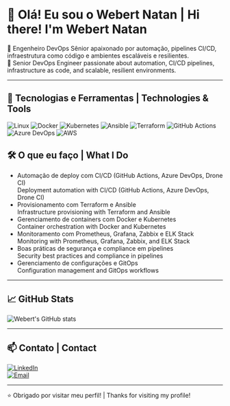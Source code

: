 # 👋 Olá! Eu sou o Webert Natan | Hi there! I'm Webert Natan

🎯 Engenheiro DevOps Sênior apaixonado por automação, pipelines CI/CD, infraestrutura como código e ambientes escaláveis e resilientes.  
🎯 Senior DevOps Engineer passionate about automation, CI/CD pipelines, infrastructure as code, and scalable, resilient environments.

---

## 🚀 Tecnologias e Ferramentas | Technologies & Tools

![Linux](https://img.shields.io/badge/-Linux-FCC624?style=flat&logo=linux&logoColor=black)
![Docker](https://img.shields.io/badge/-Docker-2496ED?style=flat&logo=docker&logoColor=white)
![Kubernetes](https://img.shields.io/badge/-Kubernetes-326CE5?style=flat&logo=kubernetes&logoColor=white)
![Ansible](https://img.shields.io/badge/-Ansible-EE0000?style=flat&logo=ansible&logoColor=white)
![Terraform](https://img.shields.io/badge/-Terraform-623CE4?style=flat&logo=terraform&logoColor=white)
![GitHub Actions](https://img.shields.io/badge/-GitHub%20Actions-2088FF?style=flat&logo=github-actions&logoColor=white)
![Azure DevOps](https://img.shields.io/badge/-Azure%20DevOps-0078D7?style=flat&logo=azuredevops&logoColor=white)
![AWS](https://img.shields.io/badge/-AWS-232F3E?style=flat&logo=amazon-aws&logoColor=white)

## 🛠️ O que eu faço | What I Do

- Automação de deploy com CI/CD (GitHub Actions, Azure DevOps, Drone CI)  
  Deployment automation with CI/CD (GitHub Actions, Azure DevOps, Drone CI)
- Provisionamento com Terraform e Ansible  
  Infrastructure provisioning with Terraform and Ansible
- Gerenciamento de containers com Docker e Kubernetes  
  Container orchestration with Docker and Kubernetes
- Monitoramento com Prometheus, Grafana, Zabbix e ELK Stack  
  Monitoring with Prometheus, Grafana, Zabbix, and ELK Stack
- Boas práticas de segurança e compliance em pipelines  
  Security best practices and compliance in pipelines
- Gerenciamento de configurações e GitOps  
  Configuration management and GitOps workflows

---

## 📈 GitHub Stats

![Webert's GitHub stats](https://github-readme-stats.vercel.app/api?username=webertnatan&show_icons=true&theme=tokyonight)

---

## 📫 Contato | Contact

[![LinkedIn](https://img.shields.io/badge/-LinkedIn-0077B5?style=flat&logo=linkedin&logoColor=white)](https://linkedin.com/in/webert-lima-a01b7513b)  
[![Email](https://img.shields.io/badge/-Email-D14836?style=flat&logo=gmail&logoColor=white)](mailto:webertnatan2@email.com)

---

⭐️ Obrigado por visitar meu perfil! | Thanks for visiting my profile!
